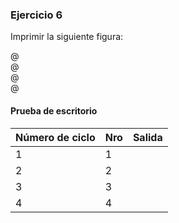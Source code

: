### Ejercicio 6

Imprimir la siguiente figura:

@\
@\
@\
@

#### Prueba de escritorio

| Número de ciclo | Nro | Salida | 
|-----------------|-----|--------|
| 1               | 1   |        |
| 2               | 2   |        |
| 3               | 3   |        |
| 4               | 4   |        |
